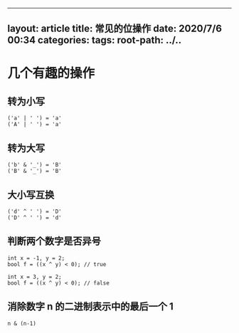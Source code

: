 ---
layout: article
title: 常见的位操作
date: 2020/7/6 00:34
categories:
tags:
root-path: ../..
----------------

# 几个有趣的操作

## 转为小写
```
('a' | ' ') = 'a'
('A' | ' ') = 'a'
```

## 转为大写
```
('b' & '_') = 'B'
('B' & '_') = 'B'
```

## 大小写互换
```
('d' ^ ' ') = 'D'
('D' ^ ' ') = 'd'
```

## 判断两个数字是否异号
```
int x = -1, y = 2;
bool f = ((x ^ y) < 0); // true

int x = 3, y = 2;
bool f = ((x ^ y) < 0); // false
```

## 消除数字 n 的二进制表示中的最后一个 1
```
n & (n-1)
```




